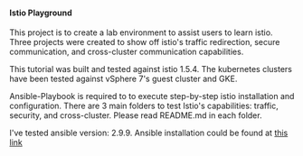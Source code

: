 #### Istio Playground
This project is to create a lab environment to assist users to learn istio. Three projects were created to show off istio's traffic redirection, secure communication, and cross-cluster communication capabilities. 

This tutorial was built and tested against istio 1.5.4. The kubernetes clusters have been tested against vSphere 7's guest cluster and GKE. 

Ansible-Playbook is required to to execute step-by-step istio installation and configuration. There are 3 main folders to test Istio's capabilities: traffic, security, and cross-cluster. Please read README.md in each folder. 

I've tested ansible version: 2.9.9. Ansible installation could be found at [this link](https://docs.ansible.com/ansible/latest/installation_guide/intro_installation.html)
